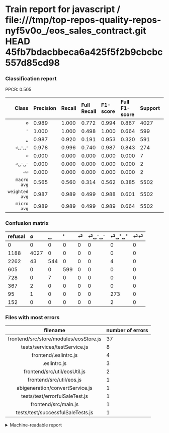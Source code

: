 # Train report for javascript / file:///tmp/top-repos-quality-repos-nyf5v0o_/eos_sales_contract.git HEAD 45fb7bdacbbeca6a425f5f2b9cbcbc557d85cd98

### Classification report

PPCR: 0.505

| Class | Precision | Recall | Full Recall | F1-score | Full F1-score | Support | Full Support | PPCR |
|------:|:----------|:-------|:------------|:---------|:---------|:--------|:-------------|:-----|
| `∅` | 0.989| 1.000| 0.772| 0.994| 0.867| 4027| 5215| 0.772 |
| `'` | 1.000| 1.000| 0.498| 1.000| 0.664| 599| 1204| 0.498 |
| `␣` | 0.987| 0.920| 0.191| 0.953| 0.320| 591| 2853| 0.207 |
| `⏎␣⁺␣⁺` | 0.978| 0.996| 0.740| 0.987| 0.843| 274| 369| 0.743 |
| `⏎` | 0.000| 0.000| 0.000| 0.000| 0.000| 7| 735| 0.010 |
| `⏎␣⁻␣⁻` | 0.000| 0.000| 0.000| 0.000| 0.000| 2| 369| 0.005 |
| `⏎⏎` | 0.000| 0.000| 0.000| 0.000| 0.000| 2| 154| 0.013 |
| `macro avg` | 0.565| 0.560| 0.314| 0.562| 0.385| 5502| 10899| 0.505 |
| `weighted avg` | 0.987| 0.989| 0.499| 0.988| 0.601| 5502| 10899| 0.505 |
| `micro avg` | 0.989| 0.989| 0.499| 0.989| 0.664| 5502| 10899| 0.505 |

### Confusion matrix

|refusal|  ∅| ␣| '| ⏎| ⏎␣⁻␣⁻| ⏎␣⁺␣⁺| ⏎⏎| 
|:---|:---|:---|:---|:---|:---|:---|:---|
|0 |0 |0 |0 |0 |0 |0 |0 |
|1188 |4027 |0 |0 |0 |0 |0 |0 |
|2262 |43 |544 |0 |0 |0 |4 |0 |
|605 |0 |0 |599 |0 |0 |0 |0 |
|728 |0 |7 |0 |0 |0 |0 |0 |
|367 |2 |0 |0 |0 |0 |0 |0 |
|95 |1 |0 |0 |0 |0 |273 |0 |
|152 |0 |0 |0 |0 |0 |2 |0 |

### Files with most errors

| filename | number of errors|
|:----:|:-----|
| frontend/src/store/modules/eosStore.js | 37 |
| tests/services/testService.js | 8 |
| frontend/.eslintrc.js | 4 |
| .eslintrc.js | 3 |
| frontend/src/util/eosUtil.js | 2 |
| frontend/src/util/eos.js | 1 |
| abigeneration/convertService.js | 1 |
| tests/test/errorfulSaleTest.js | 1 |
| frontend/src/main.js | 1 |
| tests/test/successfulSaleTests.js | 1 |

<details>
    <summary>Machine-readable report</summary>
```json
{
  "cl_report": {"\u0027": {"f1-score": 1.0, "precision": 1.0, "recall": 1.0, "support": 599}, "macro avg": {"f1-score": 0.562053899386878, "precision": 0.5649280804081632, "recall": 0.5595463054613078, "support": 5502}, "micro avg": {"f1-score": 0.9892766266812069, "precision": 0.9892766266812069, "recall": 0.9892766266812069, "support": 5502}, "weighted avg": {"f1-score": 0.9881345971595074, "precision": 0.9872989601408211, "recall": 0.9892766266812069, "support": 5502}, "\u2205": {"f1-score": 0.994320987654321, "precision": 0.9887061134299042, "recall": 1.0, "support": 4027}, "\u23ce": {"f1-score": 0.0, "precision": 0.0, "recall": 0.0, "support": 7}, "\u23ce\u23ce": {"f1-score": 0.0, "precision": 0.0, "recall": 0.0, "support": 2}, "\u23ce\u2423\u207a\u2423\u207a": {"f1-score": 0.9873417721518988, "precision": 0.978494623655914, "recall": 0.9963503649635036, "support": 274}, "\u23ce\u2423\u207b\u2423\u207b": {"f1-score": 0.0, "precision": 0.0, "recall": 0.0, "support": 2}, "\u2423": {"f1-score": 0.9527145359019263, "precision": 0.9872958257713249, "recall": 0.9204737732656514, "support": 591}},
  "cl_report_full": {"\u0027": {"f1-score": 0.6644481419855796, "precision": 1.0, "recall": 0.49750830564784054, "support": 1204}, "macro avg": {"f1-score": 0.3848293003694601, "precision": 0.5649280804081632, "recall": 0.31431682493776847, "support": 10899}, "micro avg": {"f1-score": 0.6637400158526919, "precision": 0.9892766266812069, "recall": 0.4994036150105514, "support": 10899}, "weighted avg": {"f1-score": 0.600507990402117, "precision": 0.8751189915213847, "recall": 0.4994036150105514, "support": 10899}, "\u2205": {"f1-score": 0.8671403962101636, "precision": 0.9887061134299042, "recall": 0.772195589645254, "support": 5215}, "\u23ce": {"f1-score": 0.0, "precision": 0.0, "recall": 0.0, "support": 735}, "\u23ce\u23ce": {"f1-score": 0.0, "precision": 0.0, "recall": 0.0, "support": 154}, "\u23ce\u2423\u207a\u2423\u207a": {"f1-score": 0.8425925925925926, "precision": 0.978494623655914, "recall": 0.7398373983739838, "support": 369}, "\u23ce\u2423\u207b\u2423\u207b": {"f1-score": 0.0, "precision": 0.0, "recall": 0.0, "support": 369}, "\u2423": {"f1-score": 0.3196239717978848, "precision": 0.9872958257713249, "recall": 0.19067648089730108, "support": 2853}},
  "ppcr": 0.5048169556840078
}
```
</details>

